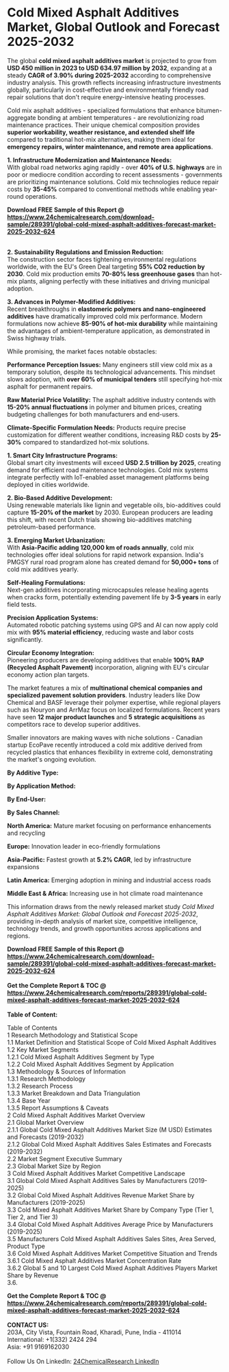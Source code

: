 <h1>Cold Mixed Asphalt Additives Market, Global Outlook and Forecast 2025-2032</h1><p>The global <strong>cold mixed asphalt additives market</strong> is projected to grow from <strong>USD 450 million in 2023 to USD 634.97 million by 2032</strong>, expanding at a steady <strong>CAGR of 3.90% during 2025-2032</strong> according to comprehensive industry analysis. This growth reflects increasing infrastructure investments globally, particularly in cost-effective and environmentally friendly road repair solutions that don't require energy-intensive heating processes.</p><p>Cold mix asphalt additives - specialized formulations that enhance bitumen-aggregate bonding at ambient temperatures - are revolutionizing road maintenance practices. Their unique chemical composition provides <strong>superior workability, weather resistance, and extended shelf life</strong> compared to traditional hot-mix alternatives, making them ideal for <strong>emergency repairs, winter maintenance, and remote area applications</strong>.</p><p><strong>1. Infrastructure Modernization and Maintenance Needs:</strong><br>
With global road networks aging rapidly - over <strong>40% of U.S. highways</strong> are in poor or mediocre condition according to recent assessments - governments are prioritizing maintenance solutions. Cold mix technologies reduce repair costs by <strong>35-45%</strong> compared to conventional methods while enabling year-round operations.</p><div><b>Download FREE Sample of this Report @ 
            <a href="https://www.24chemicalresearch.com/download-sample/289391/global-cold-mixed-asphalt-additives-forecast-market-2025-2032-624">
            https://www.24chemicalresearch.com/download-sample/289391/global-cold-mixed-asphalt-additives-forecast-market-2025-2032-624</a></b></div><br><p><strong>2. Sustainability Regulations and Emission Reduction:</strong><br>
The construction sector faces tightening environmental regulations worldwide, with the EU's Green Deal targeting <strong>55% CO2 reduction by 2030</strong>. Cold mix production emits <strong>70-80% less greenhouse gases</strong> than hot-mix plants, aligning perfectly with these initiatives and driving municipal adoption.</p><p><strong>3. Advances in Polymer-Modified Additives:</strong><br>
Recent breakthroughs in <strong>elastomeric polymers and nano-engineered additives</strong> have dramatically improved cold mix performance. Modern formulations now achieve <strong>85-90% of hot-mix durability</strong> while maintaining the advantages of ambient-temperature application, as demonstrated in Swiss highway trials.</p><p>While promising, the market faces notable obstacles:</p><p><strong>Performance Perception Issues:</strong> Many engineers still view cold mix as a temporary solution, despite its technological advancements. This mindset slows adoption, with <strong>over 60% of municipal tenders</strong> still specifying hot-mix asphalt for permanent repairs.</p><p><strong>Raw Material Price Volatility:</strong> The asphalt additive industry contends with <strong>15-20% annual fluctuations</strong> in polymer and bitumen prices, creating budgeting challenges for both manufacturers and end-users.</p><p><strong>Climate-Specific Formulation Needs:</strong> Products require precise customization for different weather conditions, increasing R&amp;D costs by <strong>25-30%</strong> compared to standardized hot-mix solutions.</p><p><strong>1. Smart City Infrastructure Programs:</strong><br>
Global smart city investments will exceed <strong>USD 2.5 trillion by 2025</strong>, creating demand for efficient road maintenance technologies. Cold mix systems integrate perfectly with IoT-enabled asset management platforms being deployed in cities worldwide.</p><p><strong>2. Bio-Based Additive Development:</strong><br>
Using renewable materials like lignin and vegetable oils, bio-additives could capture <strong>15-20% of the market</strong> by 2030. European producers are leading this shift, with recent Dutch trials showing bio-additives matching petroleum-based performance.</p><p><strong>3. Emerging Market Urbanization:</strong><br>
With <strong>Asia-Pacific adding 120,000 km of roads annually</strong>, cold mix technologies offer ideal solutions for rapid network expansion. India's PMGSY rural road program alone has created demand for <strong>50,000+ tons</strong> of cold mix additives yearly.</p><p><strong>Self-Healing Formulations:</strong><br>
	Next-gen additives incorporating microcapsules release healing agents when cracks form, potentially extending pavement life by <strong>3-5 years</strong> in early field tests.</p><p><strong>Precision Application Systems:</strong><br>
	Automated robotic patching systems using GPS and AI can now apply cold mix with <strong>95% material efficiency</strong>, reducing waste and labor costs significantly.</p><p><strong>Circular Economy Integration:</strong><br>
	Pioneering producers are developing additives that enable <strong>100% RAP (Recycled Asphalt Pavement)</strong> incorporation, aligning with EU's circular economy action plan targets.</p><p>The market features a mix of <strong>multinational chemical companies and specialized pavement solution providers</strong>. Industry leaders like Dow Chemical and BASF leverage their polymer expertise, while regional players such as Nouryon and ArrMaz focus on localized formulations. Recent years have seen <strong>12 major product launches</strong> and <strong>5 strategic acquisitions</strong> as competitors race to develop superior additives.</p><p>Smaller innovators are making waves with niche solutions - Canadian startup EcoPave recently introduced a cold mix additive derived from recycled plastics that enhances flexibility in extreme cold, demonstrating the market's ongoing evolution.</p><p><strong>By Additive Type:</strong></p><p><strong>By Application Method:</strong></p><p><strong>By End-User:</strong></p><p><strong>By Sales Channel:</strong></p><p><strong>North America:</strong> Mature market focusing on performance enhancements and recycling</p><p><strong>Europe:</strong> Innovation leader in eco-friendly formulations</p><p><strong>Asia-Pacific:</strong> Fastest growth at <strong>5.2% CAGR</strong>, led by infrastructure expansions</p><p><strong>Latin America:</strong> Emerging adoption in mining and industrial access roads</p><p><strong>Middle East &amp; Africa:</strong> Increasing use in hot climate road maintenance</p><p>This information draws from the newly released market study <em>Cold Mixed Asphalt Additives Market: Global Outlook and Forecast 2025-2032</em>, providing in-depth analysis of market size, competitive intelligence, technology trends, and growth opportunities across applications and regions.</p><div><b>Download FREE Sample of this Report @ 
            <a href="https://www.24chemicalresearch.com/download-sample/289391/global-cold-mixed-asphalt-additives-forecast-market-2025-2032-624">
            https://www.24chemicalresearch.com/download-sample/289391/global-cold-mixed-asphalt-additives-forecast-market-2025-2032-624</a></b></div><br><div><b>Get the Complete Report & TOC @ 
            <a href="https://www.24chemicalresearch.com/reports/289391/global-cold-mixed-asphalt-additives-forecast-market-2025-2032-624">
            https://www.24chemicalresearch.com/reports/289391/global-cold-mixed-asphalt-additives-forecast-market-2025-2032-624</a></b></div><br>
            <b>Table of Content:</b><p>Table of Contents<br />
1 Research Methodology and Statistical Scope<br />
1.1 Market Definition and Statistical Scope of Cold Mixed Asphalt Additives<br />
1.2 Key Market Segments<br />
1.2.1 Cold Mixed Asphalt Additives Segment by Type<br />
1.2.2 Cold Mixed Asphalt Additives Segment by Application<br />
1.3 Methodology & Sources of Information<br />
1.3.1 Research Methodology<br />
1.3.2 Research Process<br />
1.3.3 Market Breakdown and Data Triangulation<br />
1.3.4 Base Year<br />
1.3.5 Report Assumptions & Caveats<br />
2 Cold Mixed Asphalt Additives Market Overview<br />
2.1 Global Market Overview<br />
2.1.1 Global Cold Mixed Asphalt Additives Market Size (M USD) Estimates and Forecasts (2019-2032)<br />
2.1.2 Global Cold Mixed Asphalt Additives Sales Estimates and Forecasts (2019-2032)<br />
2.2 Market Segment Executive Summary<br />
2.3 Global Market Size by Region<br />
3 Cold Mixed Asphalt Additives Market Competitive Landscape<br />
3.1 Global Cold Mixed Asphalt Additives Sales by Manufacturers (2019-2025)<br />
3.2 Global Cold Mixed Asphalt Additives Revenue Market Share by Manufacturers (2019-2025)<br />
3.3 Cold Mixed Asphalt Additives Market Share by Company Type (Tier 1, Tier 2, and Tier 3)<br />
3.4 Global Cold Mixed Asphalt Additives Average Price by Manufacturers (2019-2025)<br />
3.5 Manufacturers Cold Mixed Asphalt Additives Sales Sites, Area Served, Product Type<br />
3.6 Cold Mixed Asphalt Additives Market Competitive Situation and Trends<br />
3.6.1 Cold Mixed Asphalt Additives Market Concentration Rate<br />
3.6.2 Global 5 and 10 Largest Cold Mixed Asphalt Additives Players Market Share by Revenue<br />
3.6.</p><div><b>Get the Complete Report & TOC @ 
            <a href="https://www.24chemicalresearch.com/reports/289391/global-cold-mixed-asphalt-additives-forecast-market-2025-2032-624">
            https://www.24chemicalresearch.com/reports/289391/global-cold-mixed-asphalt-additives-forecast-market-2025-2032-624</a></b></div><br><b>CONTACT US:</b><br>
            203A, City Vista, Fountain Road, Kharadi, Pune, India - 411014<br>
            International: +1(332) 2424 294<br>
            Asia: +91 9169162030 <br><br>
            Follow Us On LinkedIn: <a href="https://www.linkedin.com/company/24chemicalresearch/">24ChemicalResearch LinkedIn</a>